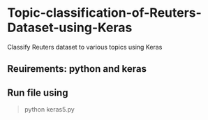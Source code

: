 # Topic-classification-of-Reuters-Dataset-using-Keras
Classify Reuters dataset to various topics using Keras

## Reuirements: python and keras

## Run file using
> python keras5.py
